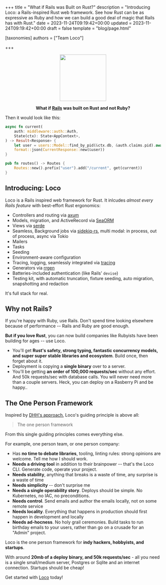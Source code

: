 +++
title = "What if Rails was Built on Rust?"
description = "Introducing Loco: a Rails-inspired Rust web framework. See how Rust can be as expressive as Ruby and how we can build a good deal of magic that Rails has with Rust."
date = 2023-11-24T09:19:42+00:00
updated = 2023-11-24T09:19:42+00:00
draft = false
template = "blog/page.html"

[taxonomies]
authors = ["Team Loco"]

+++

<center>
<img width="150" src="/icon.svg"/> 


**What if [Rails](https://rubyonrails.org) was built on Rust and not Ruby?**
</center>



Then it would look like this:

```rust
async fn current(
    auth: middleware::auth::Auth,
    State(ctx): State<AppContext>,
) -> Result<Response> {
    let user = users::Model::find_by_pid(&ctx.db, &auth.claims.pid).await?;
    format::json(CurrentResponse::new(&user))
}

pub fn routes() -> Routes {
    Routes::new().prefix("user").add("/current", get(current))
}

```

## Introducing: Loco

Loco is a Rails inspired web framework for Rust. It inlcudes _almost every Rails feature_ with best-effort Rust ergonomics:

* Controllers and routing via [axum](https://github.com/tokio-rs/axum)
* Models, migration, and ActiveRecord via [SeaORM](https://www.sea-ql.org/SeaORM/)
* Views via [serde](https://serde.rs/json.html)
* Seamless, Background jobs via [sidekiq-rs](https://github.com/film42/sidekiq-rs), multi modal: in process, out of process, async via Tokio
* Mailers
* Tasks
* Seeding
* Environment-aware configuration
* Tracing, logging, seamlessly integrated via [tracing](https://docs.rs/tracing)
* Generators via [rrgen](https://github.com/jondot/rrgen)
* Batteries-included authentication (like Rails' `devise`)
* Testing kit, with automatic truncation, fixture seeding, auto migration, snapshotting and redaction

It's full stack for real.

## Why not Rails?

If you're happy with Ruby, use Rails. Don't spend time looking elsewhere because of performance -- Rails and Ruby are good enough.

**But if you love Rust**, you can now build companies like Rubyists have been building for ages -- use Loco.

* You'll get **Rust's safety, strong typing, fantastic concurrency models, and super super stable libraries and ecosystem**. Build once, then forget about it.
* Deployment is copying a **single binary** over to a server.
* You'll be getting **an order of 100,000 requests/sec** without any effort. And 50k requests/sec with database calls. You will never need more than a couple servers. Heck, you can deploy on a Rasberry Pi and be happy..

## The One Person Framework

Inspired by [DHH's approach](https://world.hey.com/dhh/the-one-person-framework-711e6318), Loco's guiding principle is above all:

> The one person framework

From this single guiding principles comes everything else.

For example, one person team, or one person company:


* Has **no time to debate libraries**, tooling, linting rules: strong opinions are welcome. Tell me how I should work.
* **Needs a driving tool** in addition to their brainpower -- that's the Loco CLI. Generate code, operate your project.
* **Needs stability**, anything that breaks is a waste of time, any surprise is a waste of time
* **Needs simplicity** -- don't surprise me
* **Needs a single operability story**. Deploys should be simple. No Kubernetes, no IAC, no preconditions.
* **Needs control**. Send emails and author the emails locally, not on some remote service
* **Needs locality**. Everything that happens in production should first happen in development and locally
* **Needs ad-hocness**. No holy grail ceremonies. Build tasks to run birthday emails to your users, rather than go on a crusade for an "Admin" project.

Loco is the one person framework for **indy hackers, hobbyists, and startups**.

With around **20mb of a deploy binary, and 50k requests/sec** - all you need is a single small/medium server, Postgres or Sqlite and an internet connection. Startups should be cheap!


Get started with [Loco](https://loco.rs) today!
